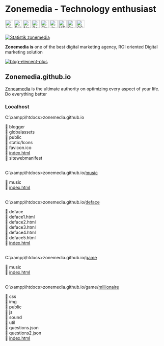 # Zonemedia - Technology enthusiast
<img align="left" alt="Visual Studio Code" width="26px" src="https://cdn.iconscout.com/icon/free/png-256/visual-studio-code-3251603-2724650.png"/>
<img align="left" alt="PHP" width="26px" src="https://cdn.iconscout.com/icon/free/png-256/php-99-1175127.png"/>
<img align="left" alt="Node.js" width="26px" src="https://cdn.iconscout.com/icon/free/png-256/node-dot-js-3628953-3030178.png" />
<img align="left" alt="React" width="26px" src="https://cdn.iconscout.com/icon/free/png-256/react-3-1175109.png" />
<img align="left" alt="Firebase" width="26px" src="https://cdn.iconscout.com/icon/free/png-256/firebase-1-282796.png" />
<img align="left" alt="JavaScript" width="26px" src="https://cdn.iconscout.com/icon/free/png-256/javascript-2752148-2284965.png" />
<img align="left" alt="HTML5" width="26px" src="https://cdn.iconscout.com/icon/free/png-256/html5-40-1175193.png" />
<img align="left" alt="Sass" width="26px" src="https://cdn.iconscout.com/icon/free/png-256/sass-226054.png" />
<img align="left" alt="CSS3" width="26px" src="https://cdn.iconscout.com/icon/free/png-256/css3-11-1175239.png" />

<br/>
<br/>

[![Statistik zonemedia](https://github-readme-stats.vercel.app/api?username=zonemedia&theme=github_dark&hide=contribs,commits&show_icons=true&custom_title=Statistik%20zonemedia)](https://github.com/zonemedia)
<p><b>Zonemedia is</b> one of the best digital marketing agency, ROI oriented Digital marketing solution</p>
<a href="https://zoneamedia.blogspot.com"><img src="https://camo.githubusercontent.com/90808661433696bc57dce8d4ad732307b5cec6270e6b846f114dcd7ee7f9458a/68747470733a2f2f636f646573616e64626f782e696f2f7374617469632f696d672f706c61792d636f646573616e64626f782e737667" alt="blog-element-plus" data-canonical-src="https://codesandbox.io/static/img/play-codesandbox.svg" style="max-width: 100%;"></a>
<h2>Zonemedia.github.io</h2>
<p><a href="https://zoneamedia.blogspot.com">Zoneamedia</a> is the ultimate authority on optimizing every aspect of your life. Do everything better</p>
<h3>Localhost</h3>
<p>C:\xampp\htdocs>zonemedia.github.io</p>
📁 blogger
<br />
📁 globalassets
<br />
📁 public
<br />
📁 static/Icons
<br />
📄 favicon.ico
<br />
📄 <a href="https://zonemedia.github.io">index.html</a>
<br />
📄 sitewebmanifest
<br />
<br />
<p>C:\xampp\htdocs>zonemedia.github.io/<a href="https://zonemedia.github.io/music">music</a></p>
📁 music
<br />
📄 <a href="https://github.com/zonemedia/zonemedia.github.io/tree/master/music">index.html</a>
<br />
<br />
<p>C:\xampp\htdocs>zonemedia.github.io/<a href="https://zonemedia.github.io/deface">deface</a></p>
📁 deface
<br />
📄 deface1.html
<br />
📄 deface2.html
<br />
📄 deface3.html
<br />
📄 deface4.html
<br />
📄 deface5.html
<br />
📄 <a href="https://github.com/zonemedia/zonemedia.github.io/tree/master/deface">index.html</a>
<br />
<br />
<p>C:\xampp\htdocs>zonemedia.github.io/<a href="https://zonemedia.github.io/game">game</a></p>
📁 music
<br />
📄 <a href="https://github.com/zonemedia/zonemedia.github.io/tree/master/game">index.html</a>
<br />
<br />
<p>C:\xampp\htdocs>zonemedia.github.io/game/<a href="https://zonemedia.github.io/millionaire">millionaire</a></p>
📁 css
<br />
📁 img
<br />
📁 public
<br />
📁 js
<br />
📁 sound
<br />
📁 util
<br />
📄 questions.json
<br />
📄 questions2.json
<br />
📄 <a href="https://github.com/zonemedia/zonemedia.github.io/tree/master/game/millionaire">index.html</a>
